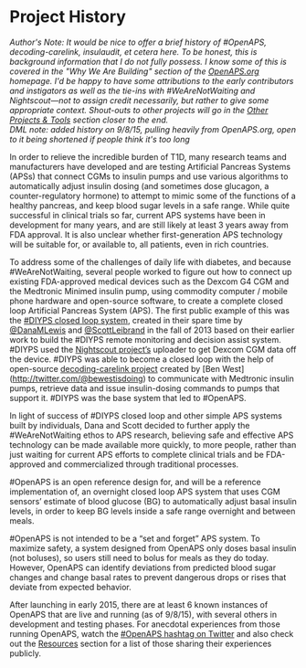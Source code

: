 # Project History

*Author's Note: It would be nice to offer a brief history of #OpenAPS, decoding-carelink, insulaudit, et cetera here. To be honest, this is background information that I do not fully possess. I know some of this is covered in the "Why We Are Building" section of the [OpenAPS.org](http://openaps.org/) homepage. I'd be happy to have some attributions to the early contributors and instigators as well as the tie-ins with #WeAreNotWaiting and Nightscout—not to assign credit necessarily, but rather to give some appropriate context. Shout-outs to other projects will go in the [Other Projects & Tools](../Other-projects/aps-and-data-tools.md) section closer to the end.*
</br>*DML note: added history on 9/8/15, pulling heavily from OpenAPS.org, open to it being shortened if people think it's too long*

In order to relieve the incredible burden of T1D, many research teams and manufacturers have developed and are testing Artificial Pancreas Systems (APSs) that connect CGMs to insulin pumps and use various algorithms to automatically adjust insulin dosing (and sometimes dose glucagon, a counter-regulatory hormone) to attempt to mimic some of the functions of a healthy pancreas, and keep blood sugar levels in a safe range. While quite successful in clinical trials so far, current APS systems have been in development for many years, and are still likely at least 3 years away from FDA approval. It is also unclear whether first-generation APS technology will be suitable for, or available to, all patients, even in rich countries.

To address some of the challenges of daily life with diabetes, and because #WeAreNotWaiting, several people worked to figure out how to connect up existing FDA-approved medical devices such as the Dexcom G4 CGM and the Medtronic Minimed insulin pump, using commodity computer / mobile phone hardware and open-source software, to create a complete closed loop Artificial Pancreas System (APS). The first public example of this was the [#DIYPS closed loop system](http://diyps.org), created in their spare time by [@DanaMLewis](http://twitter.com/danamlewis) and [@ScottLeibrand](http://twitter.com/scottleibrand) in the fall of 2013 based on their earlier work to build the #DIYPS remote monitoring and decision assist system. #DIYPS used the [Nightscout project’s](http://nightscout.info) uploader to get Dexcom CGM data off the device. #DIYPS was able to become a closed loop with the help of open-source [decoding-carelink project](http://www.github.com/bewest/decoding-carelink) created by [Ben West] (http://twitter.com/@bewestisdoing) to communicate with Medtronic insulin pumps, retrieve data and issue insulin-dosing commands to pumps that support it. #DIYPS was the base system that led to #OpenAPS. 

In light of success of #DIYPS closed loop and other simple APS systems built by individuals, Dana and Scott decided to further apply the #WeAreNotWaiting ethos to APS research, believing safe and effective APS technology can be made available more quickly, to more people, rather than just waiting for current APS efforts to complete clinical trials and be FDA-approved and commercialized through traditional processes. 

\#OpenAPS is an open reference design for, and will be a reference implementation of, an overnight closed loop APS system that uses CGM sensors’ estimate of blood glucose (BG) to automatically adjust basal insulin levels, in order to keep BG levels inside a safe range overnight and between meals.

\#OpenAPS is not intended to be a “set and forget” APS system. To maximize safety, a system designed from OpenAPS only doses basal insulin (not boluses), so users still need to bolus for meals as they do today. However, OpenAPS can identify deviations from predicted blood sugar changes and change basal rates to prevent dangerous drops or rises that deviate from expected behavior.

After launching in early 2015, there are at least 6 known instances of OpenAPS that are live and running (as of 9/8/15), with several others in development and testing phases. For anecdotal experiences from those running OpenAPS, watch the [#OpenAPS hashtag on Twitter](https://twitter.com/search?f=tweets&vertical=default&q=%23OpenAPS&src=typd) and also check out the [Resources](../Resources/resources.md) section for a list of those sharing their experiences publicly.
